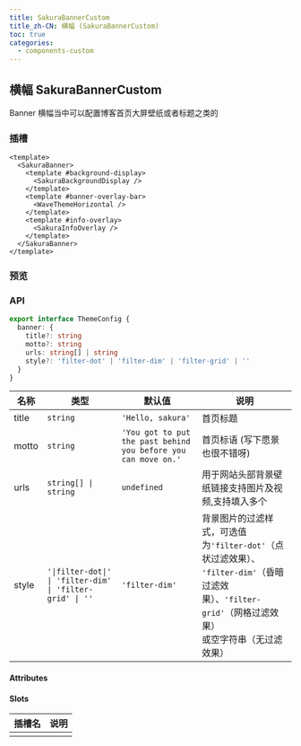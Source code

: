 ```yaml
---
title: SakuraBannerCustom
title_zh-CN: 横幅 (SakuraBannerCustom)
toc: true
categories:
  - components-custom
---
```


## 横幅 SakuraBannerCustom

Banner 横幅当中可以配置博客首页大屏壁纸或者标题之类的

### 插槽

```vue
<template>
  <SakuraBanner>
    <template #background-display>
      <SakuraBackgroundDisplay />
    </template>
    <template #banner-overlay-bar>
      <WaveThemeHorizontal />
    </template>
    <template #info-overlay>
      <SakuraInfoOverlay />
    </template>
  </SakuraBanner>
</template>
```

### 预览

<SakuraBannerCustomPG />

### API

```ts
export interface ThemeConfig {
  banner: {
    title?: string
    motto?: string
    urls: string[] | string
    style?: 'filter-dot' | 'filter-dim' | 'filter-grid' | ''
  }
}
```

| 名称 | 类型 | 默认值 | 说明 |
| ---- | ---- | ---- | ---- |
| title  | `string` | `'Hello, sakura'` | 首页标题 |
| motto  | `string` | `'You got to put the past behind you before you can move on.'` | 首页标语 (写下愿景也很不错呀) |
| urls | `string[] \| string` | `undefined` | 用于网站头部背景壁纸链接支持图片及视频,支持填入多个 |
| style | `'\|filter-dot\|' \| 'filter-dim' \| 'filter-grid' \| ''` | `'filter-dim'` | 背景图片的过滤样式，可选值为`'filter-dot'`（点状过滤效果）、<br class="<md:hidden" />`'filter-dim'`（昏暗过滤效果）、`'filter-grid'`（网格过滤效果）<br class="<md:hidden" /> 或空字符串（无过滤效果） |

#### Attributes

#### Slots

| 插槽名 | 说明 |
| --- | --- |
| | |
